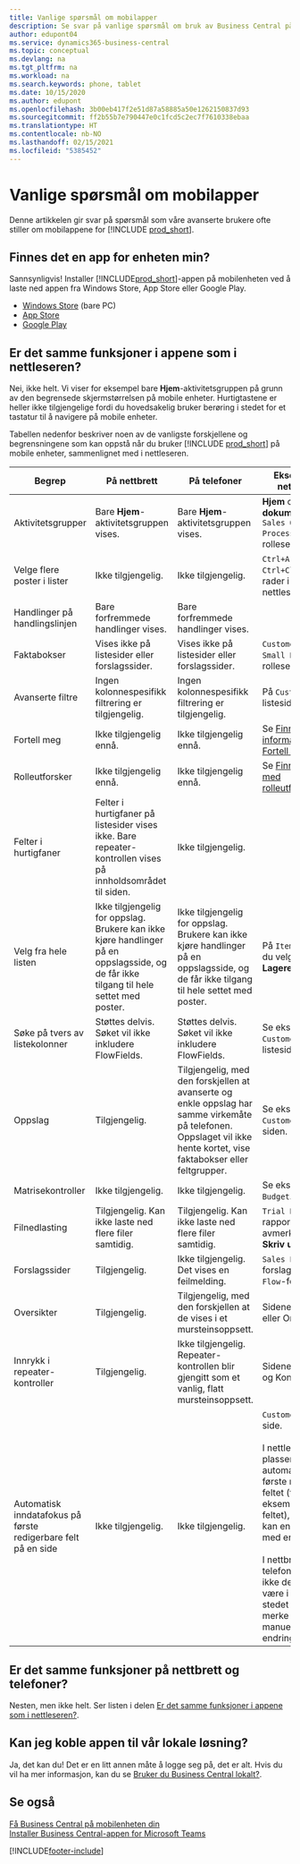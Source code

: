 ```yaml
---
title: Vanlige spørsmål om mobilapper
description: Se svar på vanlige spørsmål om bruk av Business Central på telefonen eller nettbrettet.
author: edupont04
ms.service: dynamics365-business-central
ms.topic: conceptual
ms.devlang: na
ms.tgt_pltfrm: na
ms.workload: na
ms.search.keywords: phone, tablet
ms.date: 10/15/2020
ms.author: edupont
ms.openlocfilehash: 3b00eb417f2e51d87a58885a50e1262150837d93
ms.sourcegitcommit: ff2b55b7e790447e0c1fcd5c2ec7f7610338ebaa
ms.translationtype: HT
ms.contentlocale: nb-NO
ms.lasthandoff: 02/15/2021
ms.locfileid: "5385452"
---
```

# <a name="mobile-apps-faq"></a>Vanlige spørsmål om mobilapper

Denne artikkelen gir svar på spørsmål som våre avanserte brukere ofte stiller om mobilappene for [!INCLUDE [prod_short](includes/prod_short.md)].  

## <a name="is-there-an-app-for-my-device"></a>Finnes det en app for enheten min?

Sannsynligvis! Installer [!INCLUDE[prod_short](includes/prod_short.md)]-appen på mobilenheten ved å laste ned appen fra Windows Store, App Store eller Google Play.

- [Windows Store](https://go.microsoft.com/fwlink/?LinkId=734848) (bare PC)
- [App Store](https://go.microsoft.com/fwlink/?LinkId=734847)
- [Google Play](https://go.microsoft.com/fwlink/?LinkId=734849)

## <a name="is-it-the-same-experience-in-the-apps-as-in-the-browser"></a>Er det samme funksjoner i appene som i nettleseren?

Nei, ikke helt. Vi viser for eksempel bare **Hjem**-aktivitetsgruppen på grunn av den begrensede skjermstørrelsen på mobile enheter. Hurtigtastene er heller ikke tilgjengelige fordi du hovedsakelig bruker berøring i stedet for et tastatur til å navigere på mobile enheter.

Tabellen nedenfor beskriver noen av de vanligste forskjellene og begrensningene som kan oppstå når du bruker [!INCLUDE [prod_short](includes/prod_short.md)] på mobile enheter, sammenlignet med i nettleseren.

| Begrep | På nettbrett | På telefoner | Eksempel fra nettleseren |
|--|--|--|--|
| Aktivitetsgrupper | Bare **Hjem**-aktivitetsgruppen vises. | Bare **Hjem**-aktivitetsgruppen vises. | **Hjem** og **Bokførte dokumenter** i `Sales Order Processor`-rollesenteret. |  |
| Velge flere poster i lister | Ikke tilgjengelig. | Ikke tilgjengelig. | `Ctrl+A` eller `Ctrl+Click` på rader i en liste i nettleseren. |
| Handlinger på handlingslinjen | Bare forfremmede handlinger vises. | Bare forfremmede handlinger vises. |  |
| Faktabokser | Vises ikke på listesider eller forslagssider. | Vises ikke på listesider eller forslagssider. | `Customer`-listen i `Small Business`-rollesenteret. |
| Avanserte filtre | Ingen kolonnespesifikk filtrering er tilgjengelig. | Ingen kolonnespesifikk filtrering er tilgjengelig. | På `Customer`-listesiden. |
| Fortell meg | Ikke tilgjengelig ennå. | Ikke tilgjengelig ennå. | Se [Finne sider og informasjon med Fortell meg](ui-search.md). |  |
| Rolleutforsker | Ikke tilgjengelig ennå. | Ikke tilgjengelig ennå. | Se [Finne sider med rolleutforskeren](ui-role-explorer.md). |
| Felter i hurtigfaner | Felter i hurtigfaner på listesider vises ikke. Bare repeater-kontrollen vises på innholdsområdet til siden. | Ikke tilgjengelig. |  |
| Velg fra hele listen | Ikke tilgjengelig for oppslag. Brukere kan ikke kjøre handlinger på en oppslagsside, og de får ikke tilgang til hele settet med poster. | Ikke tilgjengelig for oppslag. Brukere kan ikke kjøre handlinger på en oppslagsside, og de får ikke tilgang til hele settet med poster. | På `Item Card` når du velger **Lagerenheter**. |
| Søke på tvers av listekolonner | Støttes delvis. Søket vil ikke inkludere FlowFields. | Støttes delvis. Søket vil ikke inkludere FlowFields. | Se eksempler på `Customers`-listesiden. |
| Oppslag | Tilgjengelig. | Tilgjengelig, med den forskjellen at avanserte og enkle oppslag har samme virkemåte på telefonen. Oppslaget vil ikke hente kortet, vise faktabokser eller feltgrupper. | Se eksempler på `Customer Card`-siden. |
| Matrisekontroller | Ikke tilgjengelig. | Ikke tilgjengelig. | Se eksempel i `G/L Budget`. |
| Filnedlasting | Tilgjengelig. Kan ikke laste ned flere filer samtidig. | Tilgjengelig. Kan ikke laste ned flere filer samtidig. | `Trial Balance`-rapporten i avmerkingsboksen **Skriv ut til Excel**. |
| Forslagssider | Tilgjengelig. | Ikke tilgjengelig. Det vises en feilmelding. | `Sales Price`-forslaget eller `Cash Flow`-forslaget. |
| Oversikter | Tilgjengelig. | Tilgjengelig, med den forskjellen at de vises i et mursteinsoppsett. | Sidene Kunder eller Ordrer. |
| Innrykk i repeater-kontroller | Tilgjengelig. | Ikke tilgjengelig. Repeater-kontrollen blir gjengitt som et vanlig, flatt mursteinsoppsett. | Sidene Kontoplan og Kontaktlister. |
| Automatisk inndatafokus på første redigerbare felt på en side | Ikke tilgjengelig. | Ikke tilgjengelig. | `Customer Card`-side.<BR /><BR />I nettleseren plasseres fokus automatisk på det første redigerbare feltet (for eksempel `Name`-feltet), slik at du kan endre verdien med en gang.<BR /><BR />I nettbrett- og telefonappene vil ikke dette feltet være i fokus. I stedet må du merke av i feltet manuelt for å gjøre endringer.|

## <a name="is-it-the-same-experience-on-tables-and-phones"></a>Er det samme funksjoner på nettbrett og telefoner?

Nesten, men ikke helt. Ser listen i delen [Er det samme funksjoner i appene som i nettleseren?](#is-it-the-same-experience-in-the-apps-as-in-the-browser).  

## <a name="can-i-connect-the-app-to-our-on-premises-solution"></a>Kan jeg koble appen til vår lokale løsning?

Ja, det kan du! Det er en litt annen måte å logge seg på, det er alt. Hvis du vil ha mer informasjon, kan du se [Bruker du Business Central lokalt?](install-mobile-app.md#using-business-central-on-premises).  

## <a name="see-also"></a>Se også

[Få Business Central på mobilenheten din](install-mobile-app.md)  
[Installer Business Central-appen for Microsoft Teams](across-install-app-for-teams.md)  


[!INCLUDE[footer-include](includes/footer-banner.md)]